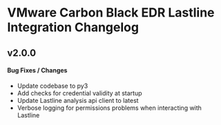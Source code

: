 # VMware Carbon Black EDR Lastline Integration Changelog

## v2.0.0

#### Bug Fixes / Changes

* Update codebase to py3
* Add checks for credential validity at startup
* Update Lastline analysis api client to latest
* Verbose logging for permissions problems when interacting with Lastline